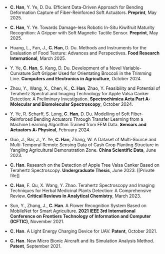 - **C. Han**, Y. Ye, D. Du. Efficient Data-Driven Approach for Bending Deformation Capture of Fiber-Reinforced Soft Actuators. **Preprint**, May 2025. 

- **C. Han**, Y. Ye. Towards Damage-less Robotic In-Situ Kiwifruit Maturity Recognition: A Gripper with Soft Magnetic Tactile Sensor. **Preprint**, May 2025. 

- Huang, L., Fan, J., **C. Han**, D. Du. Methods and Instruments for the Evaluation of Food Texture: Advances and Perspectives. **Food Research International**, March 2025.

- Y. Ye, **C. Han**, S. Kang, D. Du. Development of a Novel Variable-Curvature Soft Gripper Used for Orientating Broccoli in the Trimming Line. **Computers and Electronics in Agriculture**, October 2024.

- Zhou, Y., Wang, X., Chen, K., **C. Han**, Zhao, Y. Feasibility and Potential of Terahertz Spectral and Imaging Technology for Apple Valsa Canker Detection: A Preliminary Investigation. **Spectrochimica Acta Part A: Molecular and Biomolecular Spectroscopy**, October 2024.

- Y. Ye, R. Scharff, S. Long, **C. Han**, D. Du. Modelling of Soft Fiber-Reinforced Bending Actuators Through Transfer Learning from a Machine Learning Algorithm Trained from FEM Data. **Sensors and Actuators A: Physical**, February 2024.

- Guo, J., Bai, J., Y. Ye, **C. Han**, Zhang, W. A Dataset of Multi-Source and Multi-Temporal Remote Sensing Data of Cash Crop Planting Structure in Yangling Agricultural Demonstration Zone. **China Scientific Data**, June 2023.

- **C. Han**. Research on the Detection of Apple Tree Valsa Canker Based on Terahertz Spectroscopy. **Undergraduate Thesis**, June 2023. [[Private file]]

- **C. Han**, F. Qu, X. Wang, Y. Zhao. Terahertz Spectroscopy and Imaging Techniques for Herbal Medicinal Plants Detection: A Comprehensive Review. **Critical Reviews in Analytical Chemistry**, March 2023.

- Sun, Y., Zhang, J., **C. Han**. A Flower Recognition System Based on MobileNet for Smart Agriculture. **2021 IEEE 3rd International Conference on Frontiers Technology of Information and Computer (ICFTIC)**, November 2021.

- **C. Han**. A Light Energy Charging Device for UAV. **Patent**, October 2021.

- **C. Han**. New Micro Bionic Aircraft and Its Simulation Analysis Method. **Patent**, September 2021.


<!-- - <strong>S. Li</strong>, X. Yang*, A. Cao*, K. Fan, Y. Liu, C. Wang, and Q.Niu . LaNCoR: Label Noise-Contrastive Robust Learning for Seismic Signal Processing with Application to Microseismic Arrival Time Picking. <strong>In Revision.</strong> [[Code]](https://github.com/senli1073/LaNCor)

- X. Yang, <strong>S. Li</strong>, A. Cao*, C. Wang*, Y. Liu, X. Bai, and Q. Niu (2024). Deep Transfer Learning for P-wave Arrival Identification and Automatic Seismic Source Location in Underground Mines. <strong>International Journal of Rock Mechanics and Mining Sciences</strong>. [[Paper]](https://doi.org/10.1016/j.ijrmms.2024.105888)

- <strong>S. Li</strong>, X. Yang*, A. Cao*, C. Wang, Y. Liu, Y. Liu, and Q. Niu (2024). SeisT: A Foundational Deep-Learning Model for Earthquake Monitoring Tasks. <strong>IEEE Transactions on Geoscience and Remote Sensing</strong>. [[Paper]](https://doi.org/10.1109/TGRS.2024.3371503) [[Code]](https://github.com/senli1073/SeisT)

- A. Cao, X. Yang, C. Wang*, <strong>S. Li</strong>, Y. Liu, L. Dou, and Q. Niu (2023). High-Precision Phase Picking and Automatic Source Locating Method for Seismicity in Mines Based on Deep Transfer Learning. <strong>Journal of China Coal Society</strong>. [[Paper]](https://doi.org/10.13225/j.cnki.jccs.2023.0095)

- A. Cao, Y. Liu, X. Yang*, <strong>S. Li</strong>, C. Wang, X. Bai, and Y. Liu (2022). Physical Index and Data Fusion-Driven Method for Coal Burst Prediction in Time Sequence. <strong>Journal of China Coal Society</strong>. [[Paper]](https://doi.org/10.13225/j.cnki.jccs.2022.0680)

- X. Yang, X. Yu, C. Zhang, <strong>S. Li</strong>, and Q. Niu (2021). MineGPS: Battery-Free Localization Base Station for Coal Mine Environment. <strong>IEEE Communications Letters</strong>. [[Paper]](https://doi.org/10.1109/LCOMM.2021.3081593)
 -->
